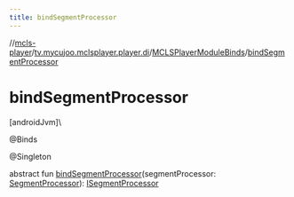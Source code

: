 ```yaml
---
title: bindSegmentProcessor
---
```

//[mcls-player](../../../index.html)/[tv.mycujoo.mclsplayer.player.di](../index.html)/[MCLSPlayerModuleBinds](index.html)/[bindSegmentProcessor](bind-segment-processor.html)



# bindSegmentProcessor



[androidJvm]\




@Binds



@Singleton



abstract fun [bindSegmentProcessor](bind-segment-processor.html)(segmentProcessor: [SegmentProcessor](../../tv.mycujoo.mclsplayer.player.player/-segment-processor/index.html)): [ISegmentProcessor](../../tv.mycujoo.mclsplayer.player.player/-i-segment-processor/index.html)




